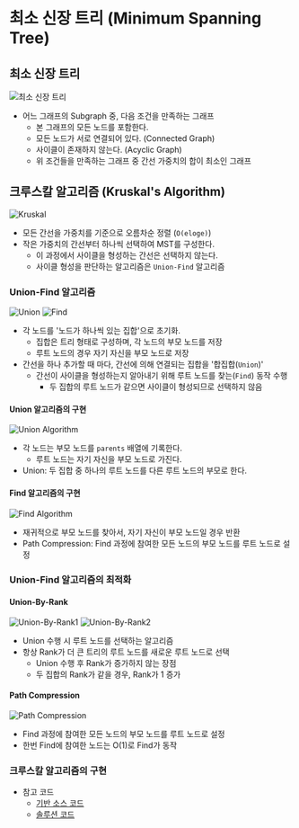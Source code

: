 # 최소 신장 트리 (Minimum Spanning Tree)

## 최소 신장 트리

![최소 신장 트리](img/1.png)

- 어느 그래프의 Subgraph 중, 다음 조건을 만족하는 그래프
  - 본 그래프의 모든 노드를 포함한다.
  - 모든 노드가 서로 연결되어 있다. (Connected Graph)
  - 사이클이 존재하지 않는다. (Acyclic Graph)
  - 위 조건들을 만족하는 그래프 중 간선 가중치의 합이 최소인 그래프

## 크루스칼 알고리즘 (Kruskal's Algorithm)

![Kruskal](img/2.png)

- 모든 간선을 가중치를 기준으로 오름차순 정렬 (`O(eloge)`)
- 작은 가중치의 간선부터 하나씩 선택하여 MST를 구성한다.
  - 이 과정에서 사이클을 형성하는 간선은 선택하지 않는다.
  - 사이클 형성을 판단하는 알고리즘은 `Union-Find` 알고리즘

### Union-Find 알고리즘

![Union](img/3.png)
![Find](img/4.png)

- 각 노드를 '노드가 하나씩 있는 집합'으로 초기화.
  - 집합은 트리 형태로 구성하며, 각 노드의 부모 노드를 저장
  - 루트 노드의 경우 자기 자신을 부모 노드로 저장
- 간선을 하나 추가할 때 마다, 간선에 의해 연결되는 집합을 '합집합(`Union`)'
  - 간선이 사이클을 형성하는지 알아내기 위해 루트 노드를 찾는(`Find`) 동작 수행
    - 두 집합의 루트 노드가 같으면 사이클이 형성되므로 선택하지 않음

#### Union 알고리즘의 구현

![Union Algorithm](img/5.png)

- 각 노드는 부모 노드를 `parents` 배열에 기록한다.
  - 루트 노드는 자기 자신을 부모 노드로 가진다.
- Union: 두 집합 중 하나의 루트 노드를 다른 루트 노드의 부모로 한다.

#### Find 알고리즘의 구현

![Find Algorithm](img/6.png)

- 재귀적으로 부모 노드를 찾아서, 자기 자신이 부모 노드일 경우 반환
- Path Compression: Find 과정에 참여한 모든 노드의 부모 노드를 루트 노드로 설정

### Union-Find 알고리즘의 최적화

#### Union-By-Rank

![Union-By-Rank1](img/7.png)
![Union-By-Rank2](img/8.png)

- Union 수행 시 루트 노드를 선택하는 알고리즘
- 항상 Rank가 더 큰 트리의 루트 노드를 새로운 루트 노드로 선택
  - Union 수행 후 Rank가 증가하지 않는 장점
  - 두 집합의 Rank가 같을 경우, Rank가 1 증가

#### Path Compression

![Path Compression](img/9.png)

- Find 과정에 참여한 모든 노드의 부모 노드를 루트 노드로 설정
- 한번 Find에 참여한 노드는 O(1)로 Find가 동작

### 크루스칼 알고리즘의 구현

- 참고 코드
  - [기반 소스 코드](src/before.py)
  - [솔루션 코드](src/after.py)
